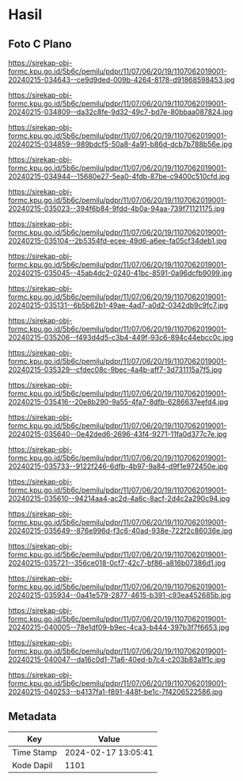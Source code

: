 # Hasil

## Foto C Plano

https://sirekap-obj-formc.kpu.go.id/5b6c/pemilu/pdpr/11/07/06/20/19/1107062019001-20240215-034643--ce9d9ded-009b-4264-8178-d91868598453.jpg

https://sirekap-obj-formc.kpu.go.id/5b6c/pemilu/pdpr/11/07/06/20/19/1107062019001-20240215-034809--da32c8fe-9d32-49c7-bd7e-80bbaa087824.jpg

https://sirekap-obj-formc.kpu.go.id/5b6c/pemilu/pdpr/11/07/06/20/19/1107062019001-20240215-034859--989bdcf5-50a8-4a91-b86d-dcb7b788b56e.jpg

https://sirekap-obj-formc.kpu.go.id/5b6c/pemilu/pdpr/11/07/06/20/19/1107062019001-20240215-034944--15680e27-5ea0-4fdb-87be-c9400c510cfd.jpg

https://sirekap-obj-formc.kpu.go.id/5b6c/pemilu/pdpr/11/07/06/20/19/1107062019001-20240215-035023--394f6b84-9fdd-4b0a-94aa-739f71121175.jpg

https://sirekap-obj-formc.kpu.go.id/5b6c/pemilu/pdpr/11/07/06/20/19/1107062019001-20240215-035104--2b5354fd-ecee-49d6-a6ee-fa05cf34deb1.jpg

https://sirekap-obj-formc.kpu.go.id/5b6c/pemilu/pdpr/11/07/06/20/19/1107062019001-20240215-035045--45ab4dc2-0240-41bc-8591-0a96dcfb9099.jpg

https://sirekap-obj-formc.kpu.go.id/5b6c/pemilu/pdpr/11/07/06/20/19/1107062019001-20240215-035131--6b5b62b1-49ae-4ad7-a0d2-0342db9c9fc7.jpg

https://sirekap-obj-formc.kpu.go.id/5b6c/pemilu/pdpr/11/07/06/20/19/1107062019001-20240215-035206--f493d4d5-c3b4-449f-93c6-894c44ebcc0c.jpg

https://sirekap-obj-formc.kpu.go.id/5b6c/pemilu/pdpr/11/07/06/20/19/1107062019001-20240215-035329--cfdec08c-9bec-4a4b-aff7-3d731115a7f5.jpg

https://sirekap-obj-formc.kpu.go.id/5b6c/pemilu/pdpr/11/07/06/20/19/1107062019001-20240215-035416--20e8b290-9a55-4fa7-8dfb-6286637eefd4.jpg

https://sirekap-obj-formc.kpu.go.id/5b6c/pemilu/pdpr/11/07/06/20/19/1107062019001-20240215-035640--0e42ded6-2696-43f4-9271-11fa0d377c7e.jpg

https://sirekap-obj-formc.kpu.go.id/5b6c/pemilu/pdpr/11/07/06/20/19/1107062019001-20240215-035733--9122f246-6dfb-4b97-9a84-d9f1e972450e.jpg

https://sirekap-obj-formc.kpu.go.id/5b6c/pemilu/pdpr/11/07/06/20/19/1107062019001-20240215-035610--94214aa4-ac2d-4a6c-8acf-2d4c2a290c94.jpg

https://sirekap-obj-formc.kpu.go.id/5b6c/pemilu/pdpr/11/07/06/20/19/1107062019001-20240215-035649--876e996d-f3c6-40ad-938e-722f2c86036e.jpg

https://sirekap-obj-formc.kpu.go.id/5b6c/pemilu/pdpr/11/07/06/20/19/1107062019001-20240215-035721--356ce018-0cf7-42c7-bf86-a816b07386d1.jpg

https://sirekap-obj-formc.kpu.go.id/5b6c/pemilu/pdpr/11/07/06/20/19/1107062019001-20240215-035934--0a41e579-2877-4615-b391-c93ea452685b.jpg

https://sirekap-obj-formc.kpu.go.id/5b6c/pemilu/pdpr/11/07/06/20/19/1107062019001-20240215-040005--78e1df09-b9ec-4ca3-b444-397b3f7f6653.jpg

https://sirekap-obj-formc.kpu.go.id/5b6c/pemilu/pdpr/11/07/06/20/19/1107062019001-20240215-040047--da16c0d1-71a6-40ed-b7c4-c203b83a1f1c.jpg

https://sirekap-obj-formc.kpu.go.id/5b6c/pemilu/pdpr/11/07/06/20/19/1107062019001-20240215-040253--b4137fa1-f891-448f-be1c-7f4206522586.jpg


## Metadata

| Key        | Value               |
| ---------- | ------------------- |
| Time Stamp | 2024-02-17 13:05:41 |
| Kode Dapil | 1101                |



